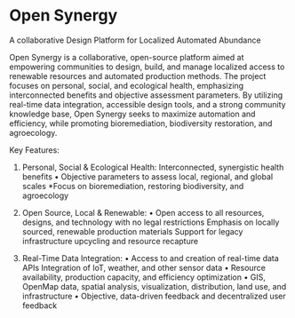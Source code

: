 Open Synergy
============================
A collaborative Design Platform for Localized Automated Abundance 

Open Synergy is a collaborative, open-source platform aimed at empowering communities to design, build, and manage localized access to renewable resources and automated production methods. The project focuses on personal, social, and ecological health, emphasizing interconnected benefits and objective assessment parameters. By utilizing real-time data integration, accessible design tools, and a strong community knowledge base, Open Synergy seeks to maximize automation and efficiency, while promoting bioremediation, biodiversity restoration, and agroecology.


Key Features:


1. Personal, Social & Ecological Health:
Interconnected, synergistic health benefits
• Objective parameters to assess local, regional, and global scales *Focus on bioremediation, restoring biodiversity, and agroecology 

2. Open Source, Local & Renewable:
• Open access to all resources, designs, and technology with no legal restrictions
Emphasis on locally sourced, renewable production materials
Support for legacy infrastructure upcycling and resource recapture

3. Real-Time Data Integration:
• Access to and creation of real-time data APIs
Integration of IoT, weather, and other sensor data
• Resource availability, production capacity, and efficiency optimization
• GIS, OpenMap data, spatial analysis, visualization, distribution, land use, and infrastructure
• Objective, data-driven feedback and decentralized user feedback
